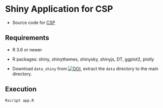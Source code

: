 # Shiny Application for CSP

- Source code for [CSP](https://www.meb.ki.se/shiny/truvu/CSP/)

## Requirements

- R 3.6 or newer

- R packages: shiny, shinythemes, shinysky, shinyjs, DT, ggplot2, plotly

- Download `data_shiny` from [![DOI](https://zenodo.org/badge/DOI/10.5281/zenodo.6452389.svg)](https://doi.org/10.5281/zenodo.6452389), extract the `data` directory to the main directory.

## Execution

```
Rscript app.R
```
